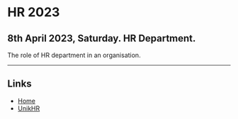 # HR 2023

## 8th April 2023, Saturday. HR Department.

The role of HR department in an organisation.

---

## Links
* [Home](../../README.md)
* [UnikHR](https://unikhr.com)
